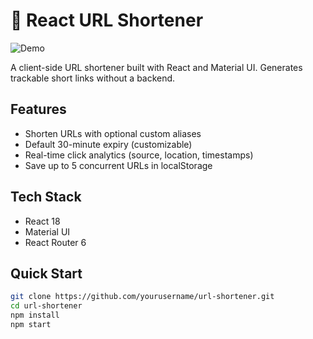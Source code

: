 # 🔗 React URL Shortener  

![Demo](screenshots/demo.gif)  

A client-side URL shortener built with React and Material UI. Generates trackable short links without a backend.  

## Features  
- Shorten URLs with optional custom aliases  
- Default 30-minute expiry (customizable)  
- Real-time click analytics (source, location, timestamps)  
- Save up to 5 concurrent URLs in localStorage  

## Tech Stack  
- React 18  
- Material UI  
- React Router 6  

## Quick Start  
```bash
git clone https://github.com/yourusername/url-shortener.git
cd url-shortener
npm install
npm start
